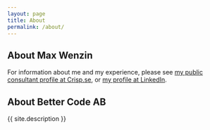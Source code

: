 ```yaml
---
layout: page
title: About
permalink: /about/
---
```


## About Max Wenzin
For information about me and my experience, please see [my public consultant profile at Crisp.se](https://www.crisp.se/en/consultants/max-wenzin), or [my profile at LinkedIn](https://www.linkedin.com/in/maxwenzin).

## About Better Code AB
{{ site.description }}
